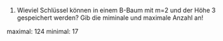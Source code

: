 1. Wieviel Schlüssel können in einem B-Baum mit m=2 und der Höhe 3 gespeichert werden? Gib die miminale und maximale
   Anzahl an!

maximal: 124 minimal: 17



